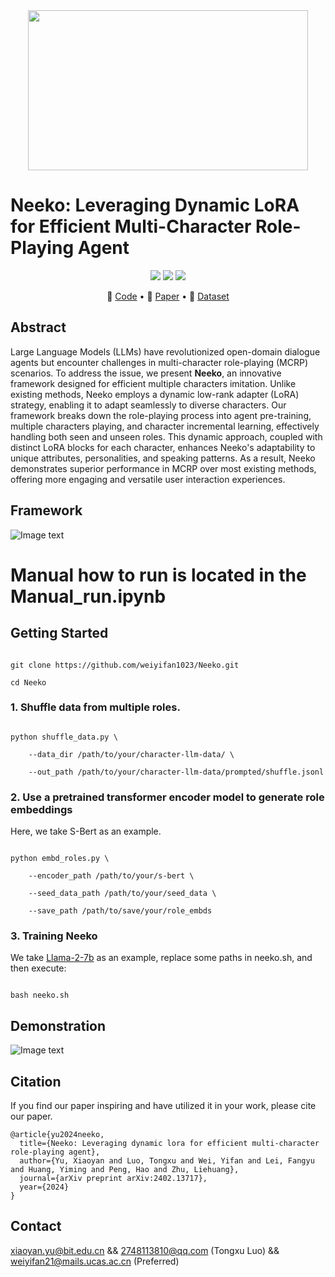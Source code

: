 <div align="center">
    <img src="https://github.com/weiyifan1023/Neeko/blob/main/images/neeko_poster.png" width="448" height="256">
</div>



# Neeko: Leveraging Dynamic LoRA for Efficient Multi-Character Role-Playing Agent

<p align="center">
<a href="https://github.com/weiyifan1023/Neeko/blob/main/LICENSE">
<img src='https://img.shields.io/badge/Code%20License-Apache_2.0-green.svg'></a>
<img src='https://img.shields.io/badge/python-3.9+-blue.svg'>
<img src='https://img.shields.io/badge/Data%20License-CC%20By%20NC%204.0-red.svg'>
</p>

<p align="center">
🔔 <a href="https://github.com/weiyifan1023/Neeko" target="_blank">Code</a> • 📃 <a href="https://aclanthology.org/2024.emnlp-main.697/" target="_blank">Paper</a> • 🤗 <a href="https://huggingface.co/datasets/fnlp/character-llm-data" target="_blank">Dataset</a> <br>
</p>

## Abstract
Large Language Models (LLMs) have revolutionized open-domain dialogue agents but encounter challenges in multi-character role-playing (MCRP) scenarios.
To address the issue, we present **Neeko**, an innovative framework designed for efficient multiple characters imitation.
Unlike existing methods, Neeko employs a dynamic low-rank adapter (LoRA) strategy, enabling it to adapt seamlessly to diverse characters.
Our framework breaks down the role-playing process into
agent pre-training, multiple characters playing, and character incremental learning, effectively handling both seen and unseen roles.
This dynamic approach, coupled with distinct LoRA blocks for each character, enhances Neeko's adaptability to unique attributes, personalities, and speaking patterns.
As a result, Neeko demonstrates superior performance in MCRP over most existing methods, offering more engaging and versatile user interaction experiences.

## Framework
![Image text](https://github.com/weiyifan1023/Neeko/blob/main/OverallFrame.png)


# **Manual how to run is located in the Manual_run.ipynb**

## Getting Started
```

git clone https://github.com/weiyifan1023/Neeko.git

cd Neeko

```


### 1. Shuffle data from multiple roles.

```

python shuffle_data.py \

    --data_dir /path/to/your/character-llm-data/ \

    --out_path /path/to/your/character-llm-data/prompted/shuffle.jsonl

```


### 2. Use a pretrained transformer encoder model to generate role embeddings

Here, we take S-Bert as an example. 

```

python embd_roles.py \

    --encoder_path /path/to/your/s-bert \

    --seed_data_path /path/to/your/seed_data \

    --save_path /path/to/save/your/role_embds

```


### 3. Training Neeko

We take [Llama-2-7b](https://huggingface.co/meta-llama/Llama-2-7b-hf) as an example, replace some paths in neeko.sh, and then execute:

```

bash neeko.sh

```


## Demonstration

![Image text](https://github.com/weiyifan1023/Neeko/blob/main/images/llama-chat_dialogue.jpg)

## Citation
If you find our paper inspiring and have utilized it in your work, please cite our paper.
```
@article{yu2024neeko,
  title={Neeko: Leveraging dynamic lora for efficient multi-character role-playing agent},
  author={Yu, Xiaoyan and Luo, Tongxu and Wei, Yifan and Lei, Fangyu and Huang, Yiming and Peng, Hao and Zhu, Liehuang},
  journal={arXiv preprint arXiv:2402.13717},
  year={2024}
}
```

## Contact
xiaoyan.yu@bit.edu.cn &&  2748113810@qq.com (Tongxu Luo) &&  weiyifan21@mails.ucas.ac.cn (Preferred)
